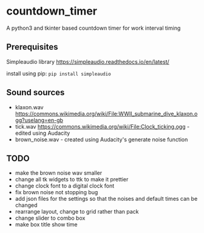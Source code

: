 # countdown_timer

A python3 and tkinter based countdown timer for work interval timing

## Prerequisites

Simpleaudio library
<https://simpleaudio.readthedocs.io/en/latest/>

install using pip: `pip install simpleaudio`

## Sound sources

+ klaxon.wav <https://commons.wikimedia.org/wiki/File:WWII_submarine_dive_klaxon.ogg?uselang=en-gb>
+ tick.wav <https://commons.wikimedia.org/wiki/File:Clock_ticking.ogg> - edited using Audacity
+ brown_noise.wav - created using Audacity's generate noise function

## TODO

+ make the brown noise wav smaller
+ change all tk widgets to ttk to make it prettier
+ change clock font to a digital clock font
+ fix brown noise not stopping bug
+ add json files for the settings so that the noises and default times can be changed
+ rearrange layout, change to grid rather than pack
+ change slider to combo box
+ make box title show time
